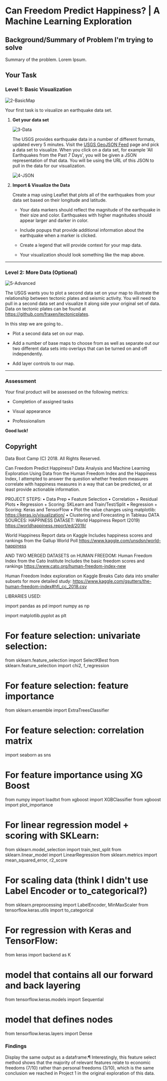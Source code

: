 # Can Freedom Predict Happiness? | A Machine Learning Exploration

## Background/Summary of Problem I'm trying to solve

Summary of the problem. Lorem Ipsum.

## Your Task

### Level 1: Basic Visualization

![2-BasicMap](Images/2-BasicMap.png)

Your first task is to visualize an earthquake data set.

1. **Get your data set**

   ![3-Data](Images/3-Data.png)

   The USGS provides earthquake data in a number of different formats, updated every 5 minutes. Visit the [USGS GeoJSON Feed](http://earthquake.usgs.gov/earthquakes/feed/v1.0/geojson.php) page and pick a data set to visualize. When you click on a data set, for example 'All Earthquakes from the Past 7 Days', you will be given a JSON representation of that data. You will be using the URL of this JSON to pull in the data for our visualization.

   ![4-JSON](Images/4-JSON.png)

2. **Import & Visualize the Data**

   Create a map using Leaflet that plots all of the earthquakes from your data set based on their longitude and latitude.

   * Your data markers should reflect the magnitude of the earthquake in their size and color. Earthquakes with higher magnitudes should appear larger and darker in color.

   * Include popups that provide additional information about the earthquake when a marker is clicked.

   * Create a legend that will provide context for your map data.

   * Your visualization should look something like the map above.

- - -

### Level 2: More Data (Optional)

![5-Advanced](Images/5-Advanced.png)

The USGS wants you to plot a second data set on your map to illustrate the relationship between tectonic plates and seismic activity. You will need to pull in a second data set and visualize it along side your original set of data. Data on tectonic plates can be found at <https://github.com/fraxen/tectonicplates>.

In this step we are going to..

* Plot a second data set on our map.

* Add a number of base maps to choose from as well as separate out our two different data sets into overlays that can be turned on and off independently.

* Add layer controls to our map.

- - -

### Assessment

Your final product will be assessed on the following metrics:

* Completion of assigned tasks

* Visual appearance

* Professionalism

**Good luck!**

## Copyright

Data Boot Camp (C) 2018. All Rights Reserved.

Can Freedom Predict Happiness?
Data Analysis and Machine Learning Exploration
Using Data fron the Human Freedom Index and the Happiness Index, I attempted to answer the question whether freedom measures correlate with happiness measures in a way that can be predicted, or at least provide actionable information.

PROJECT STEPS:
• Data Prep
• Feature Selection
• Correlation + Residual Plots
• Regression + Scoring: SKLearn and Train/Test/Split
• Regression + Scoring: Keras and TensorFlow
• Plot the value changes using matplotlib: https://keras.io/visualization/
• Clustering and Forecasting in Tableau
DATA SOURCES:
HAPPINESS DATASET:
World Happiness Report (2019) https://worldhappiness.report/ed/2019/

World Happiness Report data on Kaggle Includes happiness scores and rankings from the Gallup World Poll https://www.kaggle.com/unsdsn/world-happiness

AND TWO MERGED DATASETS on HUMAN FREEDOM:
Human Freedom Index from the Cato Institute Includes the basic freedom scores and rankings https://www.cato.org/human-freedom-index-new

Human Freedom Index exploration on Kaggle Breaks Cato data into smaller subsets for more detailed study: https://www.kaggle.com/gsutters/the-human-freedom-index#hfi_cc_2018.csv

LIBRARIES USED:

import pandas as pd
import numpy as np

import matplotlib.pyplot as plt

# For feature selection: univariate selection:
from sklearn.feature_selection import SelectKBest
from sklearn.feature_selection import chi2, f_regression

# For feature selection: feature importance
from sklearn.ensemble import ExtraTreesClassifier

# For feature selection: correlation matrix
import seaborn as sns

# For feature importance using XG Boost
from numpy import loadtxt
from xgboost import XGBClassifier
from xgboost import plot_importance

# For linear regression model + scoring with SKLearn: 
from sklearn.model_selection import train_test_split
from sklearn.linear_model import  LinearRegression
from sklearn.metrics import mean_squared_error, r2_score

# For scaling data (think I didn't use Label Encoder or to_categorical?)
from sklearn.preprocessing import LabelEncoder, MinMaxScaler
from tensorflow.keras.utils import to_categorical

# For regression with Keras and TensorFlow:
from keras import backend as K
# model that contains all our forward and back layering 
from tensorflow.keras.models import Sequential 
# model that defines nodes
from tensorflow.keras.layers import Dense

### Findings

Display the same output as a dataframe:¶
Interestingly, this feature select method shows that the majority of relevant features relate to economic freedoms (7/10) rather than personal freedoms (3/10), which is the same conclusion we reached in Project 1 in the original exploration of this data.
